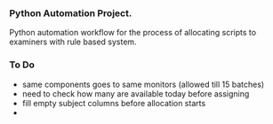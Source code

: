 ### Python Automation Project.

Python automation workflow for the process of allocating scripts to examiners with rule based system.


### To Do

* same components goes to same monitors (allowed till 15 batches)
* need to check how many are available today before assigning
* fill empty subject columns before allocation starts
* 
